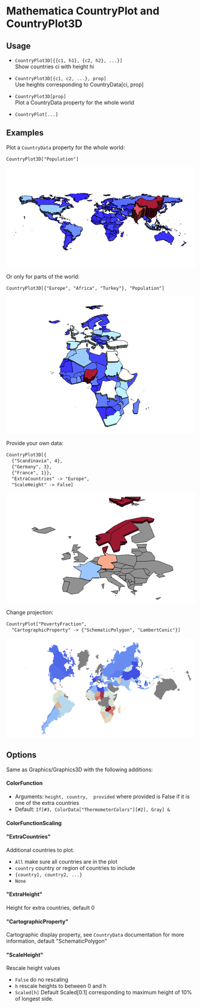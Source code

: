 # Mathematica CountryPlot and CountryPlot3D

## Usage

* `CountryPlot3D[{{c1, h1}, {c2, h2}, ...}]`    
   Show countries ci with height hi

* `CountryPlot3D[{c1, c2, ...}, prop]`     
  Use heights corresponding to CountryData[ci, prop]

* `CountryPlot3D[prop]`    
  Plot a CountryData property for the whole world

* `CountryPlot[...]`

## Examples

Plot a `CountryData` property for the whole world:

    CountryPlot3D["Population"]

![world population](population.png)

Or only for parts of the world:

    CountryPlot3D[{"Europe", "Africa", "Turkey"}, "Population"]

![subset population](subsetPopulation.png)

Provide your own data:

    CountryPlot3D[{
      {"Scandinavia", 4},
      {"Germany", 3},
      {"France", 1}},
      "ExtraCountries" -> "Europe",
      "ScaleHeight" -> False]

![custom data](custom.png)

Change projection:

    CountryPlot["PovertyFraction", 
      "CartographicProperty" -> {"SchematicPolygon", "LambertConic"}]

![projection](projection.png)

## Options

Same as Graphics/Graphics3D with the following additions:

#### ColorFunction
  - Arguments: `height, country,  provided`  where provided is False if it is one of the extra countries
  - Default: `If[#3, ColorData["ThermometerColors"][#2], Gray] &`

#### ColorFunctionScaling

#### "ExtraCountries"    
  Additional countries to plot.
  - `All` make sure all countries are in the plot
  - `country` country or region of countries to include
  - `{country1, country2, ...}`
  - `None`

#### "ExtraHeight"    
  Height for extra countries, default 0

#### "CartographicProperty"    
  Cartographic display property, see `CountryData` documentation for more information, default "SchematicPolygon"

#### "ScaleHeight"    
  Rescale height values
  - `False` do no rescaling
  - `h` rescale heights to between 0 and h
  - `Scaled[h]` Default Scaled[0.1] corresponding to maximum height of 10% of longest side.
